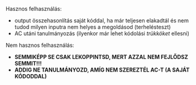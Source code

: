 Hasznos felhasználás:

- output összehasonlítás saját kóddal, ha már teljesen elakadtál és nem tudod milyen inputra nem helyes a megoldásod (terhelésteszt)
- AC utáni tanulmányozás (ilyenkor már lehet kódolási *trükköket* ellesni)

Nem hasznos felhasználás:

- **SEMMIKÉPP SE CSAK LEKOPPINTSD, MERT AZZAL NEM FEJLŐDSZ SEMMIT!!!**
- **ADDIG NE TANULMÁNYOZD, AMÍG NEM SZEREZTÉL AC-T (A SAJÁT KÓDODDAL)**